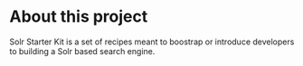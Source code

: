 About this project 
====================
Solr Starter Kit is a set of recipes meant to boostrap or introduce developers to building a Solr based search engine.